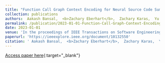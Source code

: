```yaml
---
title: "Function Call Graph Context Encoding for Neural Source Code Summarization"
collection: publications
authors:  Aakash Bansal,  <b>Zachary Eberhart</b>,  Zachary Karas,  Yu Huang, and  Collin McMillan
permalink: /publication/2023-01-01-Function-Call-Graph-Context-Encoding-for-Neural-Source-Code-Summarization
date: 2023-01-01
venue: 'In the proceedings of IEEE Transactions on Software Engineering (TSE)'
paperurl: 'https://ieeexplore.ieee.org/document/10132550'
citation: ' Aakash Bansal,  <b>Zachary Eberhart</b>,  Zachary Karas,  Yu Huang,  Collin McMillan, &quot;Function Call Graph Context Encoding for Neural Source Code Summarization.&quot; In the proceedings of IEEE Transactions on Software Engineering (TSE), 2023.'
---
```

[Access paper here](https://ieeexplore.ieee.org/document/10132550){:target="_blank"}
